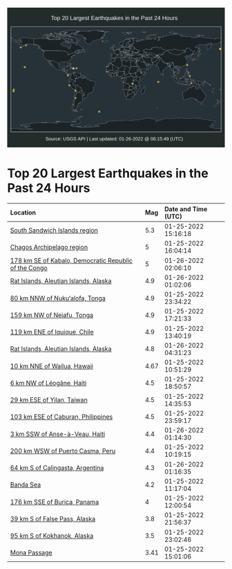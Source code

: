 ![Map](./map.png)

# Top 20 Largest Earthquakes in the Past 24 Hours

| Location | Mag | Date and Time (UTC) |
|:---|:---|:---|
| [South Sandwich Islands region](https://earthquake.usgs.gov/earthquakes/eventpage/us7000gexf) | 5.3 | 01-25-2022 15:16:18 |
| [Chagos Archipelago region](https://earthquake.usgs.gov/earthquakes/eventpage/us7000gext) | 5 | 01-25-2022 16:04:14 |
| [178 km SE of Kabalo, Democratic Republic of the Congo](https://earthquake.usgs.gov/earthquakes/eventpage/us7000gf5x) | 5 | 01-26-2022 02:06:10 |
| [Rat Islands, Aleutian Islands, Alaska](https://earthquake.usgs.gov/earthquakes/eventpage/us7000gf5f) | 4.9 | 01-26-2022 01:02:06 |
| [80 km NNW of Nuku‘alofa, Tonga](https://earthquake.usgs.gov/earthquakes/eventpage/us7000gf58) | 4.9 | 01-25-2022 23:34:22 |
| [159 km NW of Neiafu, Tonga](https://earthquake.usgs.gov/earthquakes/eventpage/us7000gf0y) | 4.9 | 01-25-2022 17:21:33 |
| [119 km ENE of Iquique, Chile](https://earthquake.usgs.gov/earthquakes/eventpage/us7000gev8) | 4.9 | 01-25-2022 13:40:19 |
| [Rat Islands, Aleutian Islands, Alaska](https://earthquake.usgs.gov/earthquakes/eventpage/us7000gf6q) | 4.8 | 01-26-2022 04:31:23 |
| [10 km NNE of Wailua, Hawaii](https://earthquake.usgs.gov/earthquakes/eventpage/hv72889347) | 4.67 | 01-25-2022 10:51:29 |
| [6 km NW of Léogâne, Haiti](https://earthquake.usgs.gov/earthquakes/eventpage/us7000gf2t) | 4.5 | 01-25-2022 18:50:57 |
| [29 km ESE of Yilan, Taiwan](https://earthquake.usgs.gov/earthquakes/eventpage/us7000gex8) | 4.5 | 01-25-2022 14:35:53 |
| [103 km ESE of Caburan, Philippines](https://earthquake.usgs.gov/earthquakes/eventpage/us7000gf59) | 4.5 | 01-25-2022 23:59:17 |
| [3 km SSW of Anse-à-Veau, Haiti](https://earthquake.usgs.gov/earthquakes/eventpage/us7000gf5g) | 4.4 | 01-26-2022 01:14:30 |
| [200 km WSW of Puerto Casma, Peru](https://earthquake.usgs.gov/earthquakes/eventpage/us7000geuj) | 4.4 | 01-25-2022 10:19:15 |
| [64 km S of Calingasta, Argentina](https://earthquake.usgs.gov/earthquakes/eventpage/us7000gf5i) | 4.3 | 01-26-2022 01:16:35 |
| [Banda Sea](https://earthquake.usgs.gov/earthquakes/eventpage/us7000geut) | 4.2 | 01-25-2022 11:17:04 |
| [176 km SSE of Burica, Panama](https://earthquake.usgs.gov/earthquakes/eventpage/us7000gev0) | 4 | 01-25-2022 12:00:54 |
| [39 km S of False Pass, Alaska](https://earthquake.usgs.gov/earthquakes/eventpage/us7000gf42) | 3.8 | 01-25-2022 21:56:37 |
| [95 km S of Kokhanok, Alaska](https://earthquake.usgs.gov/earthquakes/eventpage/ak02215q56d1) | 3.5 | 01-25-2022 23:02:46 |
| [Mona Passage](https://earthquake.usgs.gov/earthquakes/eventpage/pr2022025001) | 3.41 | 01-25-2022 15:01:06 |
